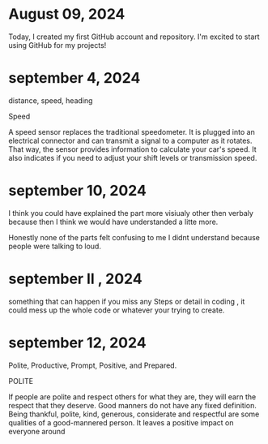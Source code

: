 # August 09, 2024

Today, I created my first GitHub account and repository. I'm excited to start using GitHub for my projects!

# september 4, 2024

distance, speed, heading

Speed

A speed sensor replaces the traditional speedometer. It is plugged into an electrical connector and can transmit a signal to a computer as it rotates. That way, the sensor provides information to calculate your car's speed. It also indicates if you need to adjust your shift levels or transmission speed.

# september 10, 2024
I think you could have explained the part more visiualy other then verbaly because then I think we would have understanded a litte more.

Honestly none of the parts felt confusing to me I didnt understand because people were talking to loud.


# september ll , 2024       

something that can happen if you miss any Steps or detail in coding , it could mess up the whole code or whatever your trying to create.

# september 12, 2024

Polite, Productive, Prompt, Positive, and Prepared.

POLITE

If people are polite and respect others for what they are, they will earn the respect that they deserve. Good manners do not have any fixed definition. Being thankful, polite, kind, generous, considerate and respectful are some qualities of a good-mannered person. It leaves a positive impact on everyone around
